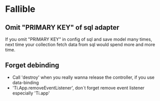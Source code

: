 Fallible
=======================

## Omit "PRIMARY KEY" of sql adapter
If you omit "PRIMARY KEY" in config of sql and save model many times, next time your collection fetch data from sql would spend more and more time.

## Forget debinding
- Call 'destroy' when you really wanna release the controller, if you use data-binding
- 'Ti.App.removeEventListener', don`t forget remove event listener especially 'Ti.app'
